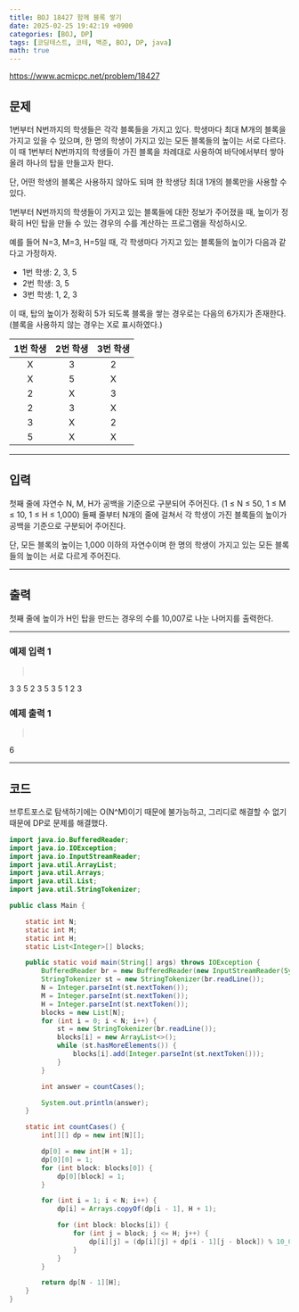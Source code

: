```yaml
---
title: BOJ 18427 함께 블록 쌓기
date: 2025-02-25 19:42:19 +0900
categories: [BOJ, DP]
tags: [코딩테스트, 코테, 백준, BOJ, DP, java]
math: true
---
```


<https://www.acmicpc.net/problem/18427>

## 문제
1번부터 N번까지의 학생들은 각각 블록들을 가지고 있다. 학생마다 최대 M개의 블록을 가지고 있을 수 있으며, 한 명의 학생이 가지고 있는 모든 블록들의 높이는 서로 다르다. 이 때 1번부터 N번까지의 학생들이 가진 블록을 차례대로 사용하여 바닥에서부터 쌓아올려 하나의 탑을 만들고자 한다.

단, 어떤 학생의 블록은 사용하지 않아도 되며 한 학생당 최대 1개의 블록만을 사용할 수 있다.

1번부터 N번까지의 학생들이 가지고 있는 블록들에 대한 정보가 주어졌을 때, 높이가 정확히 H인 탑을 만들 수 있는 경우의 수를 계산하는 프로그램을 작성하시오.

예를 들어 N=3, M=3, H=5일 때, 각 학생마다 가지고 있는 블록들의 높이가 다음과 같다고 가정하자.

- 1번 학생: 2, 3, 5
- 2번 학생: 3, 5
- 3번 학생: 1, 2, 3

이 때, 탑의 높이가 정확히 5가 되도록 블록을 쌓는 경우로는 다음의 6가지가 존재한다. (블록을 사용하지 않는 경우는 X로 표시하였다.)

| 1번 학생 | 2번 학생 | 3번 학생 |
| :------: | :------: | :------: |
|    X     |    3     |    2     |
|    X     |    5     |    X     |
|    2     |    X     |    3     |
|    2     |    3     |    X     |
|    3     |    X     |    2     |
|    5     |    X     |    X     |

---
## 입력
첫째 줄에 자연수 N, M, H가 공백을 기준으로 구분되어 주어진다. (1 ≤ N ≤ 50, 1 ≤ M ≤ 10, 1 ≤ H ≤ 1,000) 둘째 줄부터 N개의 줄에 걸쳐서 각 학생이 가진 블록들의 높이가 공백을 기준으로 구분되어 주어진다.

단, 모든 블록의 높이는 1,000 이하의 자연수이며 한 명의 학생이 가지고 있는 모든 블록들의 높이는 서로 다르게 주어진다.

---
## 출력
첫째 줄에 높이가 H인 탑을 만드는 경우의 수를 10,007로 나눈 나머지를 출력한다.

---
### 예제 입력 1
> <pre>
3 3 5
2 3 5
3 5
1 2 3
> </pre>

### 예제 출력 1
> <pre>
6
> </pre>

---
## 코드

브루트포스로 탐색하기에는 O(N^M)이기 때문에 불가능하고, 그리디로 해결할 수 없기 때문에 DP로 문제를 해결했다.

```java
import java.io.BufferedReader;
import java.io.IOException;
import java.io.InputStreamReader;
import java.util.ArrayList;
import java.util.Arrays;
import java.util.List;
import java.util.StringTokenizer;

public class Main {

    static int N;
    static int M;
    static int H;
    static List<Integer>[] blocks;

    public static void main(String[] args) throws IOException {
        BufferedReader br = new BufferedReader(new InputStreamReader(System.in));
        StringTokenizer st = new StringTokenizer(br.readLine());
        N = Integer.parseInt(st.nextToken());
        M = Integer.parseInt(st.nextToken());
        H = Integer.parseInt(st.nextToken());
        blocks = new List[N];
        for (int i = 0; i < N; i++) {
            st = new StringTokenizer(br.readLine());
            blocks[i] = new ArrayList<>();
            while (st.hasMoreElements()) {
                blocks[i].add(Integer.parseInt(st.nextToken()));
            }
        }

        int answer = countCases();

        System.out.println(answer);
    }

    static int countCases() {
        int[][] dp = new int[N][];

        dp[0] = new int[H + 1];
        dp[0][0] = 1;
        for (int block: blocks[0]) {
            dp[0][block] = 1;
        }

        for (int i = 1; i < N; i++) {
            dp[i] = Arrays.copyOf(dp[i - 1], H + 1);

            for (int block: blocks[i]) {
                for (int j = block; j <= H; j++) {
                    dp[i][j] = (dp[i][j] + dp[i - 1][j - block]) % 10_007;
                }
            }
        }

        return dp[N - 1][H];
    }
}
```

